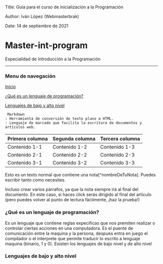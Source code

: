 Title: Guía para el curso de inicialización a la Programación

Author: Iván López (Webmasterbrak)

Date: 14 de septiembre de 2021
# Master-int-program
Especialidad de Introducción a la Programación

---
### Menu de navegación

[Inicio](#Master-int-program)

[¿Qué es un lenguaje de programación?](#Qué-es-un-lenguaje-de-programación)

[Lenguajes de bajo y alto nivel](#Lenguajes-de-bajo-y-alto-nivel)
~~~~
 Markdown
: Herramienta de conversión de texto plano a HTML.
: Lenguaje de marcado que facilita la escritura de documentos y artículos web.
~~~~
| Primera columna | Segunda columna | Tercera columna |
| -- | -- | -- |
| Contenido 1-1 | Contenido 1-2 | Contenido 1-3 |
| Contenido 2-1 | Contenido 2-2 | Contenido 2-3 |
| Contenido 3-1 | Contenido 3-2 | Contenido 3-3 |

Esto es un texto normal que contiene una nota[^nombreDeTuNota]. Puedes escribir tanto como necesites.

Incluso crear varios párrafos, ya que la nota siempre irá al final del documento. En este caso, si haces click serás dirigido al final del artículo (pero puedes volver al punto de lectura fácilmente, ¡haz la prueba!)

### ¿Qué es un lenguaje de programación?
Es un lenguaje que contiene reglas expecificas que nos premiten realizar o controlar ciertas acciones en una computadora. Es el puente de comunicación entre la maquina y la persona, despues entra en juego el compilador o el interprete que permite traducir lo escrito a lenguaje maquina (binario, 1 y 0).
Existen los lenguajes de bajo nivel y de alto nivel

### Lenguajes de bajo y alto nivel
